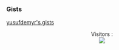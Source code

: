 ### Gists
[yusufdemyr's gists](https://gist.github.com/yusufdemyr)



<!--
### 📊 Overall Stats

<table>
  <tr>
    <td>
      <img src=https://github-readme-stats.vercel.app/api?username=yusufdemyr&hide_border=true&show_icons=true&theme=dark#gh-dark-mode-only)" alt="Top Languages" />
    </td>
    <td>
      <img src="https://github-readme-stats.vercel.app/api/top-langs/?username=yusufdemyr&hide_border=true&langs_count=8&layout=compact&theme=dark#gh-dark-mode-only" alt="Top Languages" />
    </td>
  </tr>
</table>
-->

<p align="center"> 
  Visitors :<br>
  <img src="https://profile-counter.glitch.me/yusufdemyr/count.svg" />
</p>

<!--
**yusufdemyr/yusufdemyr** is a ✨ _special_ ✨ repository because its `README.md` (this file) appears on your GitHub profile.

Here are some ideas to get you started:

- 🔭 I’m currently working on ...
- 🌱 I’m currently learning ...
- 👯 I’m looking to collaborate on ...
- 🤔 I’m looking for help with ...
- 💬 Ask me about ...
- 📫 How to reach me: ...
- 😄 Pronouns: ...
- ⚡ Fun fact: ...
-->
